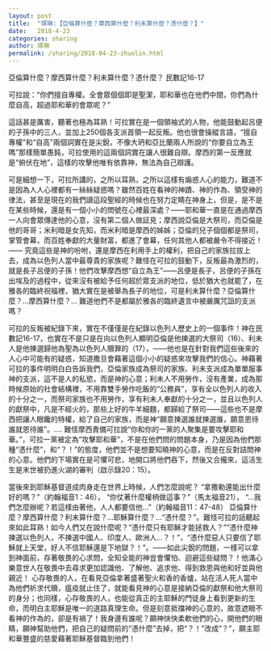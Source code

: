 ```yaml
---
layout: post
title:  "琢琳:【亞倫算什麼？摩西算什麼？利未算什麼？憑什麼？】"
date:   2018-4-23
categories: sharing
author: 琢琳
permalink: /sharing/2018-04-23-zhuolin.html
---
```

亞倫算什麼？摩西算什麼？利未算什麼？憑什麼？
民數記16-17 

可拉說：“你們擅自專權。全會眾個個即是聖潔，耶和華也在他們中間，你們為什麼自高，超過耶和華的會眾呢？”

這話甚是厲害，聽著也極為耳熟！可拉實在是一個領袖式的人物，他能鼓動起呂便的子孫中的三人，並加上250個各支派首領一起反叛。他也很會操縱言語，“擅自專權”和“自高”兩個詞實在是尖銳，不像大玬和亞比蘭兩人所說的“你要自立為王嗎”那樣簡單愚鈍，可拉使用的這兩個詞實在讓人很難自辯。摩西的第一反應就是“俯伏在地”，這樣的攻擊他唯有依靠神，無法為自己辯護。

可是細想一下，可拉所講的，之所以耳熟，之所以這樣有煽惑人心的能力，難道不是因為人人心裡都有一絲絲疑惑嗎？雖然百姓在看神的神蹟、神的作為、領受神的律法，甚至是現在的我們讀這段聖經的時候也在努力定睛在神身上，但是，是不是在某些時候，還是有一個小小的問號在心裡最深處？——耶和華一直是在通過摩西一人向會眾傳達他的心意，沒有第二個人做証見；摩西說亞倫是大祭司，而亞倫是他的哥哥；米利暗是女先知，而米利暗是摩西的姊姊；亞倫的兒子個個都是祭司，掌管會幕，而百姓奉獻的大量財富，都進了會幕，任何其他人都被嚴令不得接近！—— 究竟這些是神的吩咐，還是摩西在利用手上的權利，把自己的家族拉拔上去，成為以色列人當中最尊貴的家族呢？難怪在可拉的鼓動下，反叛最為激烈的，就是長子呂便的子孫！他們攻擊摩西想“自立為王”——呂便是長子，呂便的子孫在出埃及的過程中，從來沒有被給予任何超於眾支派的地位，低於猶大也就罷了，在雅各的臨終祝福裡，猶大實在是被舉為長子的地位，可是利未算什麼？亞倫算什麼？...摩西算什麼？... 難道他們不是都屬於雅各的臨終遺言中被嚴厲咒詛的支派嗎？

可拉的反叛被紀錄下來，實在不僅僅是在紀錄以色列人歷史上的一個事件！神在民數記16-17，也實在不是只是在向以色列人顯明亞倫是他揀選的大祭司（16）、利未人是他揀選歸他為聖為以色列人贖罪的（17），——他也是在針對我們這些後來的人心中可能有的疑惑，知道撒旦會藉著這個小小的疑惑來攻擊我們的信心。神藉著可拉的事件明明白白告訴我們，亞倫家族成為祭司的家族、利未支派成為單單服事神的支派，這不是人的私慾，而是神的心意；利未人不用勞作，沒有產業，成為那時候原始的社會結構裡，不用靠雙手勞作吃飯的“公務員”，享有全以色列人的收入的十分之一，而祭司家族也不用勞作，享有利未人奉獻的十分之一，並且以色列人的獻祭中，凡是不經火的，那些上好的牛羊細麵，都歸給了祭司——這些也不是摩西把讓人眼饞的特權，給了自己的家族，而是神“願意揀選誰就揀選誰，願意恩待誰就恩待誰”。.... 難怪摩西責備可拉說“你和你的一黨的人聚集是要攻擊耶和華。”，可拉一黨被定為“攻擊耶和華”，不是在他們問的問題本身，乃是因為他們那種“憑什麼”，和“？！”的態度，他們並不是想要知曉神的心意，而是在反對詰問神的心意。他們的下場實在是可懼可悲，地開口將他們吞下，然後又合攏來，這活生生是末世被扔進火湖的審判（啟示錄20：15）。

當後來到耶穌基督道成肉身走在世界上時候，人們怎麼說呢？
“拿撒勒還能出什麼好的嗎？”（約翰福音1：46），
“你仗著什麼權柄做這事？”（馬太福音21），
“...我們怎麼辦呢？若這樣由著他，人人都要信他...”（約翰福音11：47-48）
亞倫算什麼？摩西算什麼？利未算什麼？...耶穌算什麼？...“憑什麼？”。難怪可拉的話聽起來如此耳熟！如今人們又在說什麼呢？“憑什麼只有耶穌才能拯救人？”“憑什麼神揀選以色列人，不揀選中國人、印度人、歐洲人...？！”，“憑什麼惡人只要信了耶穌就上天堂，好人不信耶穌還是下地獄？！”。——如此尖銳的問題，一樣可以拿到神面前，存著敬畏的心求問，全知全能的神豈會懼怕、迴避這些疑問？！他滿心樂意世人在敬畏中去尋求更加認識他、了解他、追求他、得到救恩與他和好並與他親近！ 心存敬畏的人，在看見亞倫拿著盛著聖火和香的香爐，站在活人死人當中為他們祈求代贖，瘟疫就止住了，就能看見神的心意是接納亞倫的獻祭和他大祭司的身分；也同樣，心存敬畏的人，也能從真正的主耶穌的門徒身上看到更新的生命，而明白主耶穌是唯一的道路真理生命。但是刻意抵擋神的心意的，故意遮眼不看神的作為的，卻是有禍了！我身邊有誰呢？願神快快柔軟他們的心，開他們的眼睛，願神幫助他們，把自己的疑問前的“憑什麼”去掉，把“？！”改成“？”，願主耶和華豐盛的慈愛藉著耶穌基督臨到他們！
